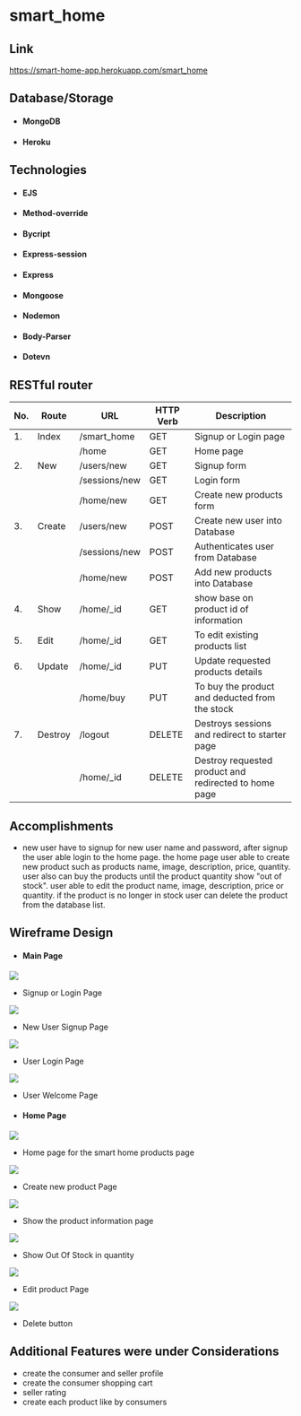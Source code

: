 # smart_home

## Link
https://smart-home-app.herokuapp.com/smart_home

## Database/Storage
- #### MongoDB
- #### Heroku

## Technologies
- #### EJS
- #### Method-override
- #### Bycript
- #### Express-session
- #### Express
- #### Mongoose
- #### Nodemon
- #### Body-Parser
- #### Dotevn

## RESTful router

| **No.** | **Route** | **URL**       |**HTTP Verb**|   **Description**                                     |
|---------|-----------|---------------|-------------|-------------------------------------------------------|
| 1.      | Index     | /smart_home   | GET         | Signup or Login page                                  |
|         |           | /home         | GET         | Home page                                             |
| 2.      | New       | /users/new    | GET         | Signup form                                           |
|         |           | /sessions/new | GET         | Login form                                            |
|         |           | /home/new     | GET         | Create new products form                              |
| 3.      | Create    | /users/new    | POST        | Create new user into Database                         |
|         |           | /sessions/new | POST        | Authenticates user from Database                      |
|         |           | /home/new     | POST        | Add new products into Database                        |
| 4.      | Show      | /home/_id     | GET         | show base on product id of information                |
| 5.      | Edit      | /home/_id     | GET         | To edit existing products list                        |
| 6.      | Update    | /home/_id     | PUT         | Update requested products details                     |
|         |           | /home/buy     | PUT         | To buy the product and deducted from the stock        |
| 7.      | Destroy   | /logout       | DELETE      | Destroys sessions and redirect to starter page        |
|         |           | /home/_id     | DELETE      | Destroy requested product and redirected to home page |

## Accomplishments
- new user have to signup for new user name and password, after signup the user able login to the home page. the home page user able to create new product such as products name, image, description, price, quantity. user also can buy the products until the product quantity show "out of stock". user able to edit the product name, image, description, price or quantity. if the product is no longer in stock user can delete the product from the database list.

## Wireframe Design
- #### Main Page
![](Image/signup_or_login.png)
- Signup or Login Page

![](Image/signup.png)
- New User Signup Page

![](Image/login.png)
- User Login Page

![](Image/welcome_page.png)
- User Welcome Page

- #### Home Page
![](Image/home_page.png)
- Home page for the smart home products page

![](Image/create_new.png)
- Create new product Page

![](Image/show_product_page.png)
- Show the product information page

![](Image/show_out_of_stock.png)
- Show Out Of Stock in quantity

![](Image/edit_page.png)
- Edit product Page

![](Image/show_delete_button.png)
- Delete button 

## Additional Features were under Considerations

- create the consumer and seller profile
- create the consumer shopping cart
- seller rating
- create each product like by consumers
